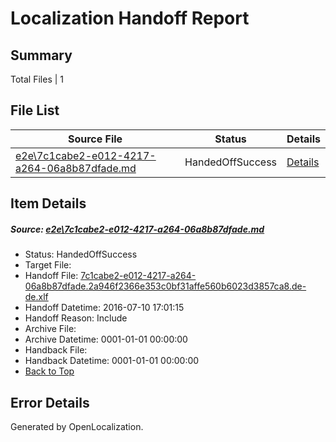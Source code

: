 # <a name='report-top'></a> Localization Handoff Report

## Summary
 Total Files | 1

## File List
 Source File | Status | Details 
 ----------- | ------ | ------- 
 [e2e\7c1cabe2-e012-4217-a264-06a8b87dfade.md](https://github.com/OpenLocalizationTestOrg/oltest/blob/d8152fce5d502db577e6a717212a3192df55b48a/e2e/7c1cabe2-e012-4217-a264-06a8b87dfade.md) | HandedOffSuccess | [Details](#776ca08a63c4b81d8562bbf329ba1af40081288e1)

## Item Details
##### <a name='776ca08a63c4b81d8562bbf329ba1af40081288e1'></a> Source: [e2e\7c1cabe2-e012-4217-a264-06a8b87dfade.md](https://github.com/OpenLocalizationTestOrg/oltest/blob/d8152fce5d502db577e6a717212a3192df55b48a/e2e/7c1cabe2-e012-4217-a264-06a8b87dfade.md)
* Status: HandedOffSuccess
* Target File: 
* Handoff File: [7c1cabe2-e012-4217-a264-06a8b87dfade.2a946f2366e353c0bf31affe560b6023d3857ca8.de-de.xlf](https://github.com/OpenLocalizationTestOrg/olhandoff-e2e/blob/80a3b08863cf88d0031ae7204765a73749167872/ol-handoff/OpenLocalizationTestOrg/oltest-dede-fly/ci/ht/7c1cabe2-e012-4217-a264-06a8b87dfade.2a946f2366e353c0bf31affe560b6023d3857ca8.de-de.xlf)
* Handoff Datetime: 2016-07-10 17:01:15
* Handoff Reason: Include
* Archive File: 
* Archive Datetime: 0001-01-01 00:00:00
* Handback File: 
* Handback Datetime: 0001-01-01 00:00:00
* [Back to Top](#report-top)


## Error Details

Generated by OpenLocalization.
